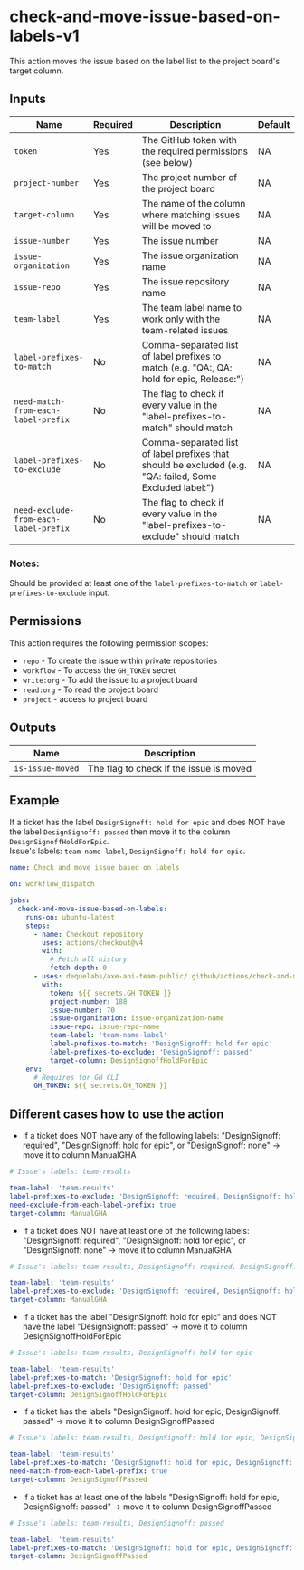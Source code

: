 # check-and-move-issue-based-on-labels-v1

This action moves the issue based on the label list to the project board's target column.

## Inputs

| Name                                  | Required | Description                                                                                              | Default |
| ------------------------------------- | -------- | -------------------------------------------------------------------------------------------------------- | ------- |
| `token`                               | Yes      | The GitHub token with the required permissions (see below)                                               | NA      |
| `project-number`                      | Yes      | The project number of the project board                                                                  | NA      |
| `target-column`                       | Yes      | The name of the column where matching issues will be moved to                                            | NA      |
| `issue-number`                        | Yes      | The issue number                                                                                         | NA      |
| `issue-organization`                  | Yes      | The issue organization name                                                                              | NA      |
| `issue-repo`                          | Yes      | The issue repository name                                                                                | NA      |
| `team-label`                          | Yes      | The team label name to work only with the team-related issues                                            | NA      |
| `label-prefixes-to-match`             | No       | Comma-separated list of label prefixes to match (e.g. "QA:, QA: hold for epic, Release:")                | NA      |
| `need-match-from-each-label-prefix`   | No       | The flag to check if every value in the "label-prefixes-to-match" should match                           | NA      |
| `label-prefixes-to-exclude`           | No       | Comma-separated list of label prefixes that should be excluded (e.g. "QA: failed, Some Excluded label:") | NA      |
| `need-exclude-from-each-label-prefix` | No       | The flag to check if every value in the "label-prefixes-to-exclude" should match                         | NA      |

### Notes:

Should be provided at least one of the `label-prefixes-to-match` or `label-prefixes-to-exclude` input.

## Permissions

This action requires the following permission scopes:

- `repo` - To create the issue within private repositories
- `workflow` - To access the `GH_TOKEN` secret
- `write:org` - To add the issue to a project board
- `read:org` - To read the project board
- `project` - access to project board

## Outputs

| Name             | Description                             |
| ---------------- | --------------------------------------- |
| `is-issue-moved` | The flag to check if the issue is moved |

## Example

If a ticket has the label `DesignSignoff: hold for epic` and does NOT have the label `DesignSignoff: passed` then move it to the column `DesignSignoffHoldForEpic`.  
Issue's labels: `team-name-label`, `DesignSignoff: hold for epic`.

```yaml
name: Check and move issue based on labels

on: workflow_dispatch

jobs:
  check-and-move-issue-based-on-labels:
    runs-on: ubuntu-latest
    steps:
      - name: Checkout repository
        uses: actions/checkout@v4
        with:
          # Fetch all history
          fetch-depth: 0
      - uses: dequelabs/axe-api-team-public/.github/actions/check-and-move-issue-based-on-labels-v1@main
        with:
          token: ${{ secrets.GH_TOKEN }}
          project-number: 188
          issue-number: 70
          issue-organization: issue-organization-name
          issue-repo: issue-repo-name
          team-label: 'team-name-label'
          label-prefixes-to-match: 'DesignSignoff: hold for epic'
          label-prefixes-to-exclude: 'DesignSignoff: passed'
          target-column: DesignSignoffHoldForEpic
    env:
      # Requires for GH CLI
      GH_TOKEN: ${{ secrets.GH_TOKEN }}
```

## Different cases how to use the action

- If a ticket does NOT have any of the following labels: "DesignSignoff: required", "DesignSignoff: hold for epic", or "DesignSignoff: none" -> move it to column ManualGHA

```yaml
# Issue's labels: team-results

team-label: 'team-results'
label-prefixes-to-exclude: 'DesignSignoff: required, DesignSignoff: hold for epic, DesignSignoff: none'
need-exclude-from-each-label-prefix: true
target-column: ManualGHA
```

- If a ticket does NOT have at least one of the following labels: "DesignSignoff: required", "DesignSignoff: hold for epic", or "DesignSignoff: none" -> move it to column ManualGHA

```yaml
# Issue's labels: team-results, DesignSignoff: required, DesignSignoff: hold for epic

team-label: 'team-results'
label-prefixes-to-exclude: 'DesignSignoff: required, DesignSignoff: hold for epic, DesignSignoff: none'
target-column: ManualGHA
```

- If a ticket has the label "DesignSignoff: hold for epic" and does NOT have the label "DesignSignoff: passed" -> move it to column DesignSignoffHoldForEpic

```yaml
# Issue's labels: team-results, DesignSignoff: hold for epic

team-label: 'team-results'
label-prefixes-to-match: 'DesignSignoff: hold for epic'
label-prefixes-to-exclude: 'DesignSignoff: passed'
target-column: DesignSignoffHoldForEpic
```

- If a ticket has the labels "DesignSignoff: hold for epic, DesignSignoff: passed" -> move it to column DesignSignoffPassed

```yaml
# Issue's labels: team-results, DesignSignoff: hold for epic, DesignSignoff: passed

team-label: 'team-results'
label-prefixes-to-match: 'DesignSignoff: hold for epic, DesignSignoff: passed'
need-match-from-each-label-prefix: true
target-column: DesignSignoffPassed
```

- If a ticket has at least one of the labels "DesignSignoff: hold for epic, DesignSignoff: passed" -> move it to column DesignSignoffPassed

```yaml
# Issue's labels: team-results, DesignSignoff: passed

team-label: 'team-results'
label-prefixes-to-match: 'DesignSignoff: hold for epic, DesignSignoff: passed'
target-column: DesignSignoffPassed
```
